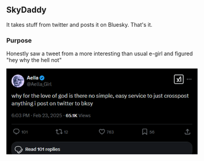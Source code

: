 ## SkyDaddy

It takes stuff from twitter and posts it on Bluesky. That's it. 

### Purpose

Honestly saw a tweet from a more interesting than usual e-girl and figured "hey why the hell not"

![screenshot](assets/screenshot_twt.png)